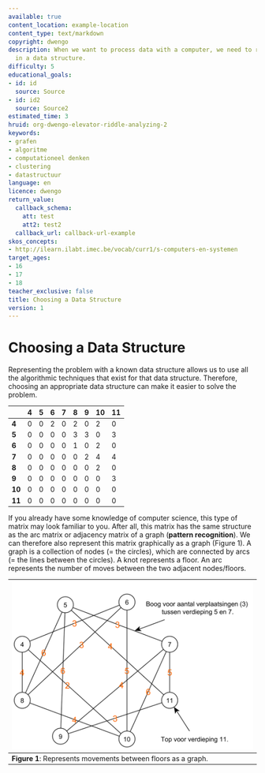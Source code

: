 ```yaml
---
available: true
content_location: example-location
content_type: text/markdown
copyright: dwengo
description: When we want to process data with a computer, we need to represent it
  in a data structure.
difficulty: 5
educational_goals:
- id: id
  source: Source
- id: id2
  source: Source2
estimated_time: 3
hruid: org-dwengo-elevator-riddle-analyzing-2
keywords:
- grafen
- algoritme
- computationeel denken
- clustering
- datastructuur
language: en
licence: dwengo
return_value:
  callback_schema:
    att: test
    att2: test2
  callback_url: callback-url-example
skos_concepts:
- http://ilearn.ilabt.imec.be/vocab/curr1/s-computers-en-systemen
target_ages:
- 16
- 17
- 18
teacher_exclusive: false
title: Choosing a Data Structure
version: 1
---
```

# Choosing a Data Structure

Representing the problem with a known data structure allows us to use all the algorithmic techniques that exist for that data structure. Therefore, choosing an appropriate data structure can make it easier to solve the problem.

|  | **4** | **5** | **6** | **7** | **8** | **9** | **10** | **11** |
| ----------- | ----------- |----------- | ----------- |----------- | ----------- |----------- | ----------- |----------- |
| **4** | 0 | 0 | 2 | 0 | 2 | 0 | 2 | 0 |
| **5** | 0 | 0 | 0 | 0 | 3 | 3 | 0 | 3 | 
| **6** | 0 | 0 | 0 | 0 | 1 | 0 | 2 | 0 | 
| **7** | 0 | 0 | 0 | 0 | 0 | 2 | 4 | 4 | 
| **8** | 0 | 0 | 0 | 0 | 0 | 0 | 2 | 0 | 
| **9** | 0 | 0 | 0 | 0 | 0 | 0 | 0 | 3 | 
| **10** | 0 | 0 | 0 | 0 | 0 | 0 | 0 | 0 |
| **11** | 0 | 0 | 0 | 0 | 0 | 0 | 0 | 0 |


If you already have some knowledge of computer science, this type of matrix may look familiar to you. After all, this matrix has the same structure as the arc matrix or adjacency matrix of a graph (**pattern recognition**). We can therefore also represent this matrix graphically as a graph (Figure 1). A graph is a collection of nodes (= the circles), which are connected by arcs (= the lines between the circles). A knot represents a floor. An arc represents the number of moves between the two adjacent nodes/floors.

| ![Graphical representation of the graph with movements between the floors.](embed/verplaatsingen_chaos_with_labels.png "Graphical representation of graph with movements between floors.") | 
| ---- |
| **Figure 1**: Represents movements between floors as a graph. |